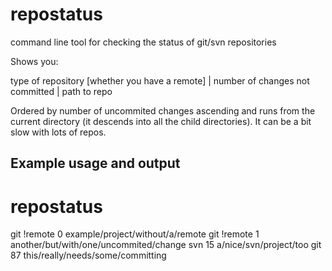 repostatus
==========

command line tool for checking the status of git/svn repositories

Shows you:

type of repository [whether you have a remote] | number of changes not committed | path to repo

Ordered by number of uncommited changes ascending and runs from the current directory (it descends into all the child directories). It can be a bit slow with lots of repos.

Example usage and output
---------

# repostatus 
git !remote      0 example/project/without/a/remote
git !remote      1 another/but/with/one/uncommited/change
svn             15 a/nice/svn/project/too
git             87 this/really/needs/some/committing
